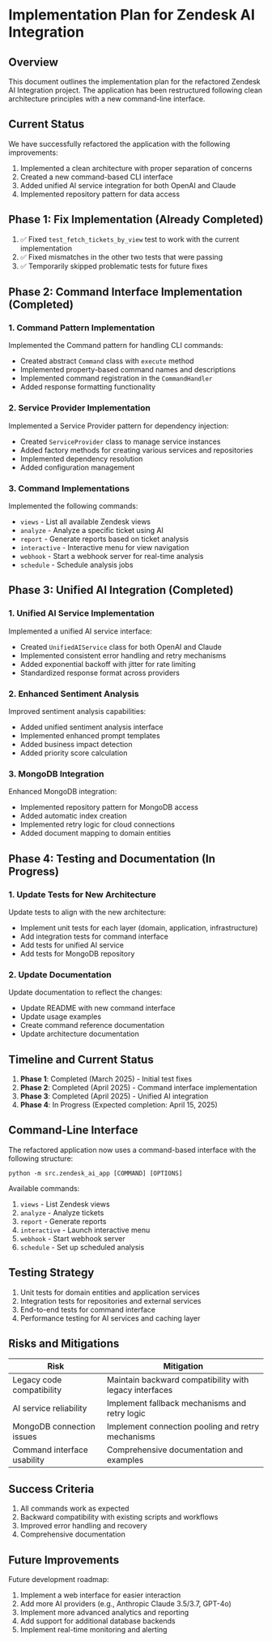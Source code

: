 # Implementation Plan for Zendesk AI Integration

## Overview

This document outlines the implementation plan for the refactored Zendesk AI Integration project. The application has been restructured following clean architecture principles with a new command-line interface.

## Current Status

We have successfully refactored the application with the following improvements:

1. Implemented a clean architecture with proper separation of concerns
2. Created a new command-based CLI interface
3. Added unified AI service integration for both OpenAI and Claude
4. Implemented repository pattern for data access

## Phase 1: Fix Implementation (Already Completed)

1. ✅ Fixed `test_fetch_tickets_by_view` test to work with the current implementation
2. ✅ Fixed mismatches in the other two tests that were passing
3. ✅ Temporarily skipped problematic tests for future fixes

## Phase 2: Command Interface Implementation (Completed)

### 1. Command Pattern Implementation

Implemented the Command pattern for handling CLI commands:
- Created abstract `Command` class with `execute` method
- Implemented property-based command names and descriptions
- Implemented command registration in the `CommandHandler`
- Added response formatting functionality

### 2. Service Provider Implementation

Implemented a Service Provider pattern for dependency injection:
- Created `ServiceProvider` class to manage service instances
- Added factory methods for creating various services and repositories
- Implemented dependency resolution
- Added configuration management

### 3. Command Implementations

Implemented the following commands:
- `views` - List all available Zendesk views
- `analyze` - Analyze a specific ticket using AI
- `report` - Generate reports based on ticket analysis
- `interactive` - Interactive menu for view navigation
- `webhook` - Start a webhook server for real-time analysis
- `schedule` - Schedule analysis jobs

## Phase 3: Unified AI Integration (Completed)

### 1. Unified AI Service Implementation

Implemented a unified AI service interface:
- Created `UnifiedAIService` class for both OpenAI and Claude
- Implemented consistent error handling and retry mechanisms
- Added exponential backoff with jitter for rate limiting
- Standardized response format across providers

### 2. Enhanced Sentiment Analysis

Improved sentiment analysis capabilities:
- Added unified sentiment analysis interface
- Implemented enhanced prompt templates
- Added business impact detection
- Added priority score calculation

### 3. MongoDB Integration

Enhanced MongoDB integration:
- Implemented repository pattern for MongoDB access
- Added automatic index creation
- Implemented retry logic for cloud connections
- Added document mapping to domain entities

## Phase 4: Testing and Documentation (In Progress)

### 1. Update Tests for New Architecture

Update tests to align with the new architecture:
- Implement unit tests for each layer (domain, application, infrastructure)
- Add integration tests for command interface
- Add tests for unified AI service
- Add tests for MongoDB repository

### 2. Update Documentation

Update documentation to reflect the changes:
- Update README with new command interface
- Update usage examples
- Create command reference documentation
- Update architecture documentation

## Timeline and Current Status

1. **Phase 1**: Completed (March 2025) - Initial test fixes
2. **Phase 2**: Completed (April 2025) - Command interface implementation
3. **Phase 3**: Completed (April 2025) - Unified AI integration 
4. **Phase 4**: In Progress (Expected completion: April 15, 2025)

## Command-Line Interface

The refactored application now uses a command-based interface with the following structure:

```
python -m src.zendesk_ai_app [COMMAND] [OPTIONS]
```

Available commands:
1. `views` - List Zendesk views
2. `analyze` - Analyze tickets
3. `report` - Generate reports
4. `interactive` - Launch interactive menu
5. `webhook` - Start webhook server
6. `schedule` - Set up scheduled analysis

## Testing Strategy

1. Unit tests for domain entities and application services
2. Integration tests for repositories and external services
3. End-to-end tests for command interface
4. Performance testing for AI services and caching layer

## Risks and Mitigations

| Risk | Mitigation |
|------|------------|
| Legacy code compatibility | Maintain backward compatibility with legacy interfaces |
| AI service reliability | Implement fallback mechanisms and retry logic |
| MongoDB connection issues | Implement connection pooling and retry mechanisms |
| Command interface usability | Comprehensive documentation and examples |

## Success Criteria

1. All commands work as expected
2. Backward compatibility with existing scripts and workflows
3. Improved error handling and recovery
4. Comprehensive documentation

## Future Improvements

Future development roadmap:
1. Implement a web interface for easier interaction
2. Add more AI providers (e.g., Anthropic Claude 3.5/3.7, GPT-4o)
3. Implement more advanced analytics and reporting
4. Add support for additional database backends
5. Implement real-time monitoring and alerting
